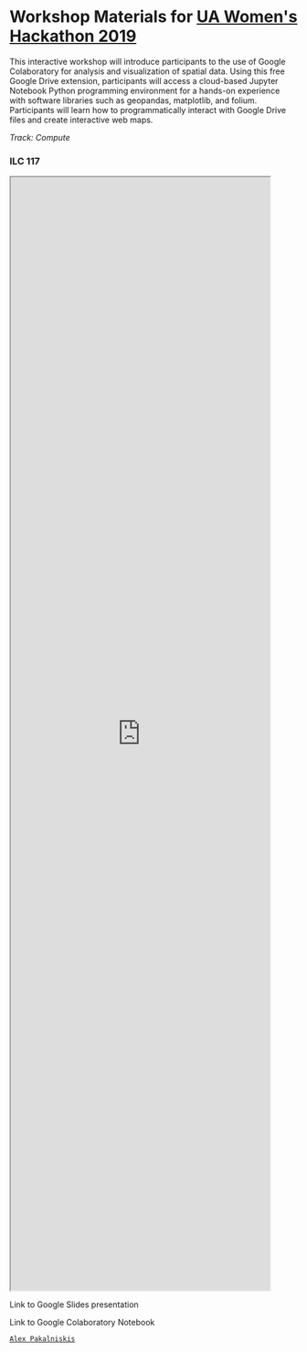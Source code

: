 # Workshop Materials for [UA Women's Hackathon 2019](https://womenshackathon.arizona.edu/)

This interactive workshop will introduce participants to the use of Google Colaboratory for analysis and visualization of spatial data. Using this free Google Drive extension, participants will access a cloud-based Jupyter Notebook Python programming environment for a hands-on experience with software libraries such as geopandas, matplotlib, and folium. Participants will learn how to programmatically interact with Google Drive files and create interactive web maps.

*Track: Compute*

### ILC 117


<html>
  <iframe src="https://maps.arizona.edu/room/?room=0117&bldg=0070.00"  height="50%" width="90%"></iframe>
</html>


<br>

Link to Google Slides presentation

Link to Google Colaboratory Notebook


[`Alex Pakalniskis`](https://alexpakalniskis.com)
